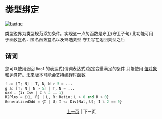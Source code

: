 # 类型绑定

[![badge](https://img.shields.io/endpoint.svg?url=https%3A%2F%2Fgezf7g7pd5.execute-api.ap-northeast-1.amazonaws.com%2Fdefault%2Fsource_up_to_date%3Fowner%3Derg-lang%26repos%3Derg%26ref%3Dmain%26path%3Ddoc/EN/syntax/type/19_bound.md%26commit_hash%3D412a6fd1ea507a7afa1304bcef642dfe6b3a0872)](https://gezf7g7pd5.execute-api.ap-northeast-1.amazonaws.com/default/source_up_to_date?owner=erg-lang&repos=erg&ref=main&path=doc/EN/syntax/type/19_bound.md&commit_hash=412a6fd1ea507a7afa1304bcef642dfe6b3a0872)

类型边界为类型规范添加条件。实现这一点的函数是守卫(守卫子句)
此功能可用于函数签名、匿名函数签名以及筛选类型
守卫写在返回类型之后

## 谓词

您可以使用返回 `Bool` 的表达式(谓词表达式)指定变量满足的条件
只能使用 [值对象](./08_value.md) 和运算符。未来版本可能会支持编译时函数

```python
f a: [T; N] | T, N, N > 5 = ...
g a: [T; N | N > 5] | T, N = ...
Odd = {I: Int | I % 2 == 1}
R2Plus = {(L, R) | L, R: Ratio; L > 0 and R > 0}
GeneralizedOdd = {I | U; I <: Div(Nat, U); I % 2 == 0}
```

<p align='center'>
    <a href='./18_mut.md'>上一页</a> | 下一页
</p>
